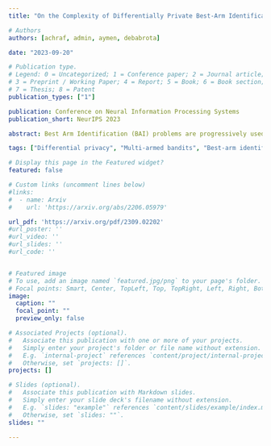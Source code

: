 ```yaml
---
title: "On the Complexity of Differentially Private Best-Arm Identification with Fixed Confidence"

# Authors
authors: [achraf, admin, aymen, debabrota]

date: "2023-09-20"

# Publication type.
# Legend: 0 = Uncategorized; 1 = Conference paper; 2 = Journal article;
# 3 = Preprint / Working Paper; 4 = Report; 5 = Book; 6 = Book section;
# 7 = Thesis; 8 = Patent
publication_types: ["1"]

publication: Conference on Neural Information Processing Systems
publication_short: NeurIPS 2023

abstract: Best Arm Identification (BAI) problems are progressively used for data-sensitive applications, such as designing adaptive clinical trials, tuning hyper-parameters, and conducting user studies to name a few. Motivated by the data privacy concerns invoked by these applications, we study the problem of BAI with fixed confidence under ϵ-global Differential Privacy (DP). First, to quantify the cost of privacy, we derive a lower bound on the sample complexity of any δ-correct BAI algorithm satisfying ϵ-global DP. Our lower bound suggests the existence of two privacy regimes depending on the privacy budget ϵ. In the high-privacy regime (small ϵ), the hardness depends on a coupled effect of privacy and a novel informationtheoretic quantity, called the Total Variation Characteristic Time. In the low-privacy regime (large ϵ), the sample complexity lower bound reduces to the classical nonprivate lower bound. Second, we propose AdaP-TT, an ϵ-global DP variant of the Top Two algorithm. AdaP-TT runs in arm-dependent adaptive episodes and adds Laplace noise to ensure a good privacy-utility trade-off. We derive an asymptotic upper bound on the sample complexity of AdaP-TT that matches with the lower bound up to multiplicative constants in the high-privacy regime. Finally, we provide an experimental analysis of AdaP-TT that validates our theoretical results.

tags: ["Differential privacy", "Multi-armed bandits", "Best-arm identification", "Fixed confidence", "Top Two algorithm"]

# Display this page in the Featured widget?
featured: false

# Custom links (uncomment lines below)
#links:
#  - name: Arxiv
#    url: 'https://arxiv.org/abs/2206.05979'

url_pdf: 'https://arxiv.org/pdf/2309.02202'
#url_poster: ''
#url_video: ''
#url_slides: ''
#url_code: ''


# Featured image
# To use, add an image named `featured.jpg/png` to your page's folder. 
# Focal points: Smart, Center, TopLeft, Top, TopRight, Left, Right, BottomLeft, Bottom, BottomRight.
image:
  caption: ""
  focal_point: ""
  preview_only: false

# Associated Projects (optional).
#   Associate this publication with one or more of your projects.
#   Simply enter your project's folder or file name without extension.
#   E.g. `internal-project` references `content/project/internal-project/index.md`.
#   Otherwise, set `projects: []`.
projects: []

# Slides (optional).
#   Associate this publication with Markdown slides.
#   Simply enter your slide deck's filename without extension.
#   E.g. `slides: "example"` references `content/slides/example/index.md`.
#   Otherwise, set `slides: ""`.
slides: ""

---
```

